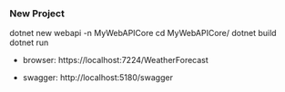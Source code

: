 ### New Project

dotnet new webapi -n MyWebAPICore
cd MyWebAPICore/
dotnet build
dotnet run

- browser:
https://localhost:7224/WeatherForecast

- swagger:
http://localhost:5180/swagger

